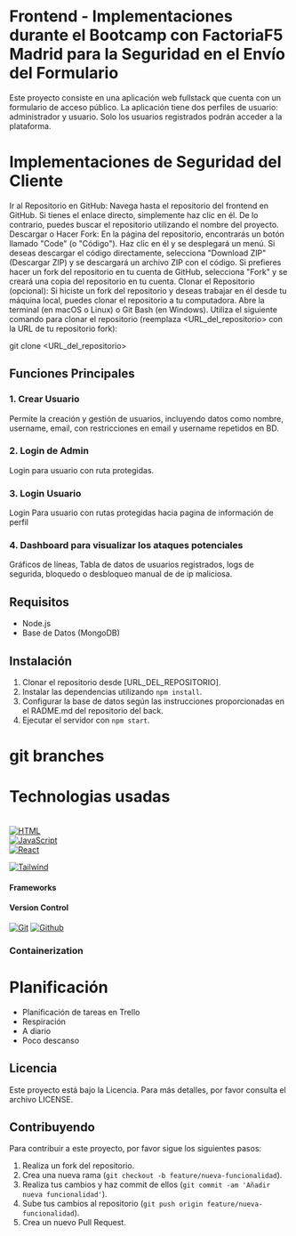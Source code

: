 # Frontend - Implementaciones durante el Bootcamp con FactoriaF5 Madrid para la Seguridad en el Envío del Formulario

Este proyecto consiste en una aplicación web fullstack que cuenta con un formulario de acceso público. La aplicación tiene dos perfiles de usuario: administrador y usuario. Solo los usuarios registrados podrán acceder a la plataforma.

# Implementaciones de Seguridad del Cliente

Ir al Repositorio en GitHub:
Navega hasta el repositorio del frontend en GitHub. Si tienes el enlace directo, simplemente haz clic en él. De lo contrario, puedes buscar el repositorio utilizando el nombre del proyecto.
Descargar o Hacer Fork:
En la página del repositorio, encontrarás un botón llamado "Code" (o "Código"). Haz clic en él y se desplegará un menú.
Si deseas descargar el código directamente, selecciona "Download ZIP" (Descargar ZIP) y se descargará un archivo ZIP con el código.
Si prefieres hacer un fork del repositorio en tu cuenta de GitHub, selecciona "Fork" y se creará una copia del repositorio en tu cuenta.
Clonar el Repositorio (opcional):
Si hiciste un fork del repositorio y deseas trabajar en él desde tu máquina local, puedes clonar el repositorio a tu computadora.
Abre la terminal (en macOS o Linux) o Git Bash (en Windows).
Utiliza el siguiente comando para clonar el repositorio (reemplaza <URL_del_repositorio> con la URL de tu repositorio fork):

git clone <URL_del_repositorio>


## Funciones Principales

### 1. Crear Usuario

Permite la creación y gestión de usuarios, incluyendo datos como nombre, username, email, con restricciones en email y username repetidos en BD.

### 2. Login de Admin 

Login para usuario con ruta protegidas.

### 3. Login Usuario

Login Para usuario con rutas protegidas hacia pagina de información de perfil

### 4. Dashboard para visualizar los ataques potenciales
Gráficos de líneas, Tabla de datos de usuarios registrados, logs de segurida, bloquedo o desbloqueo manual de de ip maliciosa.





## Requisitos

- Node.js
- Base de Datos (MongoDB)

## Instalación

1. Clonar el repositorio desde [URL_DEL_REPOSITORIO].
2. Instalar las dependencias utilizando `npm install`.
3. Configurar la base de datos según las instrucciones proporcionadas en el RADME.md del repositorio del back.
4. Ejecutar el servidor con `npm start`.

# git branches


# Technologias usadas

<br>
<a href="#"><img src="https://img.shields.io/badge/html5%20-%23E34F26.svg?&amp;style=for-the-badge&amp;logo=html5&amp;logoColor=white&amp;labelColor=101010" alt="HTML"></a>
<br>
<a href="#"><img src="https://img.shields.io/badge/JavaScript-F7DF1E?style=for-the-badge&amp;logo=javascript&amp;logoColor=white&amp;labelColor=101010" alt="JavaScript"></a>
<br>
<a href="#"><img src="https://encrypted-tbn0.gstatic.com/images?q=tbn:ANd9GcSTw3HApB4bsvabXW3L14cV-LhFo0L71QmEESJN3vW9Ow&s" alt="React"></a>
<br>

<a href="#"><img src="https://cdn.icon-icons.com/icons2/2699/PNG/512/tailwindcss_logo_icon_170649.png" alt="Tailwind"></a>
<p></p>
<h4 id="frameworks">Frameworks</h4>
<p>

</p>


<h4 id="version-control">Version Control</h4>
<p><a href="#"><img src="https://img.shields.io/badge/git%20-%23F05033.svg?&amp;style=for-the-badge&amp;logo=git&amp;logoColor=white&amp;labelColor=101010" alt="Git"></a>
<a href="#"><img src="https://img.shields.io/badge/github%20-%23121011.svg?&amp;style=for-the-badge&amp;logo=github&amp;logoColor=whit&amp;logoColor=white&amp;labelColor=101010" alt="Github"></a></p>
<h3 id="containerization">Containerization</h3>


# Planificación

- Planificación de tareas en Trello
- Respiración
- A diario
- Poco descanso



## Licencia

Este proyecto está bajo la Licencia. Para más detalles, por favor consulta el archivo LICENSE.

## Contribuyendo

Para contribuir a este proyecto, por favor sigue los siguientes pasos:

1. Realiza un fork del repositorio.
2. Crea una nueva rama (`git checkout -b feature/nueva-funcionalidad`).
3. Realiza tus cambios y haz commit de ellos (`git commit -am 'Añadir nueva funcionalidad'`).
4. Sube tus cambios al repositorio (`git push origin feature/nueva-funcionalidad`).
5. Crea un nuevo Pull Request.
